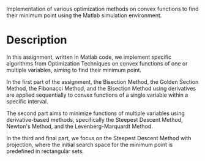 Implementation of various optimization methods on convex functions to find their minimum point using the Matlab simulation environment.

# Description
In this assignment, written in Matlab code, we implement specific algorithms from Optimization Techniques on convex functions of one or multiple variables, aiming to find their minimum point.

In the first part of the assignment, the Bisection Method, the Golden Section Method, the Fibonacci Method, and the Bisection Method using derivatives are applied sequentially to convex functions of a single variable within a specific interval.

The second part aims to minimize functions of multiple variables using derivative-based methods, specifically the Steepest Descent Method, Newton's Method, and the Levenberg-Marquardt Method.

In the third and final part, we focus on the Steepest Descent Method with projection, where the initial search space for the minimum point is predefined in rectangular sets.

